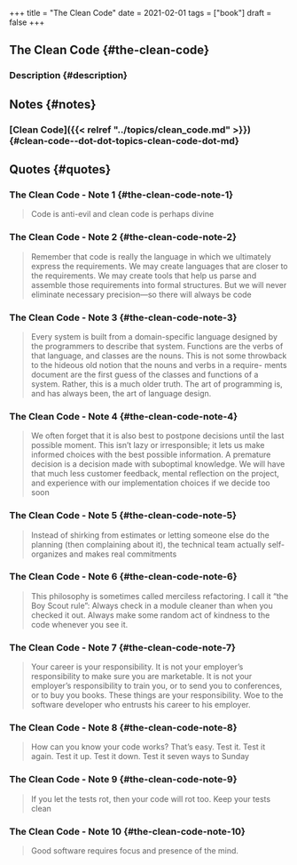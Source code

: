 +++
title = "The Clean Code"
date = 2021-02-01
tags = ["book"]
draft = false
+++

## The Clean Code {#the-clean-code}


### Description {#description}


## Notes {#notes}


### [Clean Code]({{< relref "../topics/clean_code.md" >}}) {#clean-code--dot-dot-topics-clean-code-dot-md}


## Quotes {#quotes}


### The Clean Code - Note 1 {#the-clean-code-note-1}

> Code is anti-evil and clean code is perhaps divine


### The Clean Code - Note 2 {#the-clean-code-note-2}

> Remember that code is really the language in which we ultimately express the requirements. We may create languages that are closer to the requirements. We may create tools that help us parse and assemble those requirements into formal structures. But we will never eliminate necessary precision—so there will always be code


### The Clean Code - Note 3 {#the-clean-code-note-3}

> Every system is built from a domain-specific language designed by the programmers to describe that system. Functions are the verbs of that language, and classes are the nouns. This is not some throwback to the hideous old notion that the nouns and verbs in a require- ments document are the first guess of the classes and functions of a system. Rather, this is a much older truth. The art of programming is, and has always been, the art of language design.


### The Clean Code - Note 4 {#the-clean-code-note-4}

> We often forget that it is also best to postpone decisions until the last possible moment. This isn’t lazy or irresponsible; it lets us make informed choices with the best possible information. A premature decision is a decision made with suboptimal knowledge. We will have that much less customer feedback, mental reflection on the project, and experience with our implementation choices if we decide too soon


### The Clean Code - Note 5 {#the-clean-code-note-5}

> Instead of shirking from estimates or letting someone else do the planning (then complaining about it), the technical team actually self-organizes and makes real commitments


### The Clean Code - Note 6 {#the-clean-code-note-6}

> This philosophy is sometimes called merciless refactoring. I call it “the Boy Scout rule”: Always check in a module cleaner than when you checked it out. Always make some random act of kindness to the code whenever you see it.


### The Clean Code - Note 7 {#the-clean-code-note-7}

> Your career is your responsibility. It is not your employer’s responsibility to make sure you are marketable. It is not your employer’s responsibility to train you, or to send you to conferences, or to buy you books. These things are your responsibility. Woe to the software developer who entrusts his career to his employer.


### The Clean Code - Note 8 {#the-clean-code-note-8}

> How can you know your code works? That’s easy. Test it. Test it again. Test it up. Test it down. Test it seven ways to Sunday


### The Clean Code - Note 9 {#the-clean-code-note-9}

> If you let the tests rot, then your code will rot too. Keep your tests clean


### The Clean Code - Note 10 {#the-clean-code-note-10}

> Good software requires focus and presence of the mind.